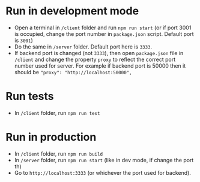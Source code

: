 # Run in development mode

- Open a terminal in `/client` folder and run `npm run start` (or if port 3001 is occupied, change the port number in `package.json` script. Default port is `3001`)
- Do the same in `/server` folder. Default port here is `3333`.
- If backend port is changed (not `3333`), then open `package.json` file in `/client` and change the property `proxy` to reflect the correct port number used for server. For example if backend port is 50000 then it should be `"proxy": "http://localhost:50000",`

# Run tests

- In `/client` folder, run `npm run test`

# Run in production

- In `/client` folder, run `npm run build`
- In `/server` folder, run `npm run start` (like in dev mode, if change the port th)
- Go to `http://localhost:3333` (or whichever the port used for backend).
